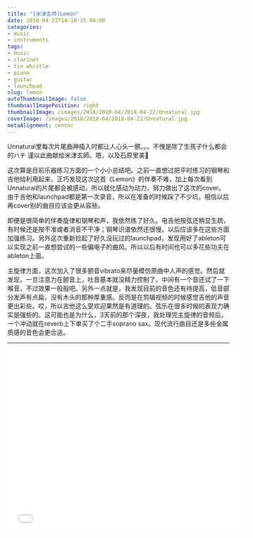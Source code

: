 ```yaml
---
title: "[米津玄师]Lemon"
date: 2018-04-22T14:10:15-04:00
categories:
- music
- instruments
tags:
- music
- clarinet
- tin whistle
- piano
- guitar
- launchpad
slug: lemon
autoThumbnailImage: false
thumbnailImagePosition: right
thumbnailImage: /images/2018/2018-04/2018-04-22/Unnatural.jpg
coverImage: /images/2018/2018-04/2018-04-22/Unnatural.jpg
metaAlignment: center
---
```


Unnatural里每次片尾曲神插入时都让人心头一颤。。。不愧是除了生孩子什么都会的ハチ
谨以此曲献给米津玄師。嗯，以及石原里美🙂
<!--more-->

这次算是目前乐器练习方面的一个小小总结吧。之前一直想过把平时练习的钢琴和吉他给利用起来，正巧发现这次这首《Lemon》的伴奏不难，加上每次看到Unnatural的片尾都会被感动，所以就化感动为动力，努力做出了这次的cover。由于吉他和launchpad都是第一次录音，所以在准备的时候踩了不少坑，相信以后再cover别的曲目应该会更从容些。

即便是很简单的伴奏旋律和钢琴和声，我依然练了好久。电吉他按弦还稍显生疏，有时候还是按不准或者消音不干净；钢琴识谱依然还很慢。以后应该多在这些方面加强练习。另外这次重新捡起了好久没玩过的launchpad，发现用好了ableton可以实现之前一直想尝试的一些偏电子的曲风。所以以后有时间也可以多花些功夫在ableton上面。

主旋律方面，这次加入了很多颤音vibrato来尽量模仿原曲中人声的感觉。然后就发现，一旦注意力在颤音上，吐音基本就没精力控制了。中间有一个音还试了一下喉音，不过效果一般般吧。另外一点就是，我发现目前的音色还有待提高，低音部分发声有点扁，没有木头的那种厚重感。反而是在剪辑视频的时候感觉吉他的声音更出彩些。哎，所以吉他这么受欢迎果然是有道理的。弦乐在很多时候的表现力确实是强些的。这可能也是为什么，3天前的那个深夜，我处理完主旋律的音频后，一个冲动就在reverb上下单买了个二手soprano sax。现代流行曲目还是多些金属质感的音色会更合适。

---

<iframe src="//player.bilibili.com/player.html?aid=22439655&cid=37181204&page=1" scrolling="no" height="415" width="544" border="0" frameborder="no" framespacing="0" allowfullscreen="true"> </iframe>

